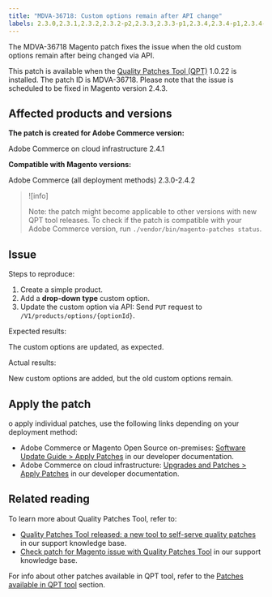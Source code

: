 ```yaml
---
title: "MDVA-36718: Custom options remain after API change"
labels: 2.3.0,2.3.1,2.3.2,2.3.2-p2,2.3.3,2.3.3-p1,2.3.4,2.3.4-p1,2.3.4-p2,2.3.5,2.3.5-p1,2.3.5-p2,2.3.6,2.3.6-p1,2.4.0,2.4.0-p1,2.4.1,2.4.1-p1,2.4.1-p2,2.4.2,API,QPT 1.0.22,QPT patches,Magento Commerce,Magento Commerce Cloud,Quality Patches Tool,custom options,Adobe Commerce,cloud infrastructure
---
```


The MDVA-36718 Magento patch fixes the issue when the old custom options remain after being changed via API.

This patch is available when the [Quality Patches Tool (QPT)](https://support.magento.com/hc/en-us/articles/360047139492) 1.0.22 is installed. The patch ID is MDVA-36718. Please note that the issue is scheduled to be fixed in Magento version 2.4.3.

## Affected products and versions

 **The patch is created for Adobe Commerce version:**

 Adobe Commerce on cloud infrastructure 2.4.1

 **Compatible with Magento versions:**

 Adobe Commerce (all deployment methods) 2.3.0-2.4.2

>![info]
>
>Note: the patch might become applicable to other versions with new QPT tool releases. To check if the patch is compatible with your Adobe Commerce version, run `./vendor/bin/magento-patches status`.

## Issue

 <span class="wysiwyg-underline">Steps to reproduce</span>:

1. Create a simple product.
1. Add a **drop-down type** custom option.
1. Update the custom option via API: Send `PUT` request to `/V1/products/options/{optionId}`.

 <span class="wysiwyg-underline">Expected results</span>:

The custom options are updated, as expected.

 <span class="wysiwyg-underline">Actual results</span>:

New custom options are added, but the old custom options remain.

## Apply the patch

o apply individual patches, use the following links depending on your deployment method:

* Adobe Commerce or Magento Open Source on-premises: [Software Update Guide > Apply Patches](https://devdocs.magento.com/guides/v2.4/comp-mgr/patching.html) in our developer documentation.
* Adobe Commerce on cloud infrastructure: [Upgrades and Patches > Apply Patches](https://devdocs.magento.com/cloud/project/project-patch.html) in our developer documentation.

## Related reading

To learn more about Quality Patches Tool, refer to:

* [Quality Patches Tool released: a new tool to self-serve quality patches](https://support.magento.com/hc/en-us/articles/360047139492) in our support knowledge base.
* [Check patch for Magento issue with Quality Patches Tool](https://support.magento.com/hc/en-us/articles/360047125252) in our support knowledge base.

For info about other patches available in QPT tool, refer to the [Patches available in QPT tool](https://support.magento.com/hc/en-us/sections/360010506631-Patches-available-in-QPT-tool-) section.

